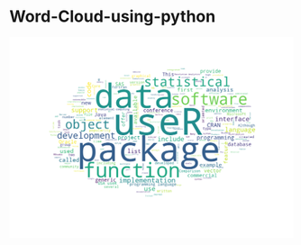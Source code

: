 # Word-Cloud-using-python
![WC.png](https://github.com/SrajanKumarShukla/Word-Cloud-using-python/blob/master/WC.png)
